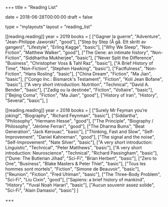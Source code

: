 +++
title = "Reading List"

date = 2018-06-28T00:00:00
draft = false

type = "mylayouts"
layout = "reading_list"

[[reading.reading]]
    year = 2019
    books = [
        ["Gagner la guerre", "Adventure", "Jean-Philippe Jaworski", "good"],
        ["Step by Step (Å gå. Ett skritt av gangen)", "Lifestyle", "Erling Kagge", "basic"],
        ["Why We Sleep", "Non-Fiction", "Matthew Walker", "good"],
        ["The Gene: an intimate history", "Non-Fiction", "Siddhartha Mukherjee", "basic"],
        ["Never Split the Difference", "Business", "Christopher Voss & Tahl Raz", "basic"],
        ["A Brief History of Time", "Non-Fiction", "Stephen Hawking", "basic"],
        ["Factfulness", "Non-Fiction", "Hans Rosling", "basic"],
        ["China Dream", "Fiction", "Ma Jian", "basic"],
        ["Congo Inc.: Bismarck's Testament", "Fiction", "Koli Jean Bofane", "basic"],
        ["A very short introduction: Nutrition", "Technical", "David A. Bender", "basic"],
        ["Zadig ou la destinée", "Fiction", "Voltaire", "basic"],
        ["Bejing Coma", "Fiction", "Ma Jian", "good"],
        ["History of Iran", "History", "Several", "basic"],
    ]

[[reading.reading]]
    year = 2018
    books = [
        ["Surely Mr Feyman you’re joking!", "Biography", "Richard Feynman", "basic"],
        ["Siddartha", "Philosophy", "Hermann Hesse", "good"],
        ["The Principle", "Biography / Philosophy", "Jérôme Ferrari", "good"],
        ["The Dharma Bums", "Beat Generation", "Jack Kerouac", "basic"],
        ["Thinking, Fast and Slow", "Self-Improvement", "Daniel Kahneman", "good"],
        ["The signal and the noise", "Self-Improvement", "Nate Silver", "basic"],
        ["A very short introduction: Linguistic", "Technical", "Peter Matthews", "basic"],
        ["A very short introduction: Neuroscience", "Technical", "Richard Passingham", "basic"],
        ["Dune: The Butlerian Jihad", "Sci-Fi", "Brian Herbert", "basic"],
        ["Zero to One", "Business", "Blake Masters & Peter Thiel", "basic"],
        ["Tous les hommes sont mortels", "Fiction", "Simone de Beauvoir", "basic"],
        ["Reunion", "Fiction", "Fred Uhlman", "basic"],
        ["The Three-Body Problem", "Sci-Fi", "Liu Cixin", "good"],
        ["Sapiens: a brief history of mankind", "History", "Yuval Noah Harari", "basic"],
        ["Aucun souvenir assez solide", "Sci-Fi", "Alain Damasio", "basic"]
    ]



+++

